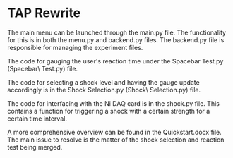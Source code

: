 # TAP Rewrite

The main menu can be launched through the main.py file. The functionality for this is in both the menu.py and backend.py files. The backend.py file is responsible for managing the experiment files.

The code for gauging the user's reaction time under the Spacebar Test.py (Spacebar\ Test.py) file.

The code for selecting a shock level and having the gauge update accordingly is in the Shock Selection.py (Shock\ Selection.py) file.

The code for interfacing with the Ni DAQ card is in the shock.py file. This contains a function for triggering a shock with a certain strength for a certain time interval.

A more comprehensive overview can be found in the Quickstart.docx file. The main issue to resolve is the matter of the shock selection and reaction test being merged. 
